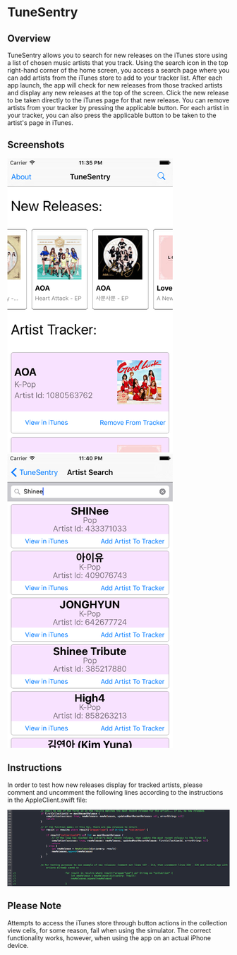 # TuneSentry

## Overview

TuneSentry allows you to search for new releases on the iTunes store using a list of chosen music artists that you track. Using the search icon in the top right-hand corner of the home screen, you access a search page where you can add artists from the iTunes store to add to your tracker list. After each app launch, the app will check for new releases from those tracked artists and display any new releases at the top of the screen. Click the new release to be taken directly to the iTunes page for that new release. You can remove artists from your tracker by pressing the applicable button. For each artist in your tracker, you can also press the applicable button to be taken to the artist's page in iTunes.  


## Screenshots

![alt text](Screenshots/TS_Home_Screen.png "Home Screen") ![alt text](Screenshots/TS_Search_Screen.png "Search Screen")


## Instructions

In order to test how new releases display for tracked artists, please comment and uncomment the following lines according to the instructions in the AppleClient.swift file:

![alt text](Screenshots/TestingInstructions.png "TestingInstructions")



## Please Note

Attempts to access the iTunes store through button actions in the collection view cells, for some reason, fail when using the simulator. The correct functionality works, however, when using the app on an actual iPhone device.
